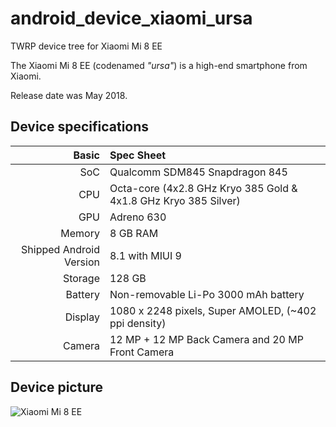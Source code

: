 # android_device_xiaomi_ursa

TWRP device tree for Xiaomi Mi 8 EE

The Xiaomi Mi 8 EE (codenamed _"ursa"_) is a high-end smartphone from Xiaomi.

Release date was May 2018.

## Device specifications

Basic   | Spec Sheet
-------:|:-------------------------
SoC     | Qualcomm SDM845 Snapdragon 845
CPU     | Octa-core (4x2.8 GHz Kryo 385 Gold & 4x1.8 GHz Kryo 385 Silver)
GPU     | Adreno 630
Memory  | 8 GB RAM
Shipped Android Version | 8.1 with MIUI 9
Storage | 128 GB
Battery | Non-removable Li-Po 3000 mAh battery
Display | 1080 x 2248 pixels, Super AMOLED, (~402 ppi density)
Camera  | 12 MP + 12 MP Back Camera and 20 MP Front Camera

## Device picture

![Xiaomi Mi 8 EE](https://fdn2.gsmarena.com/vv/pics/xiaomi/xiaomi-mi8-explore-.jpg)
